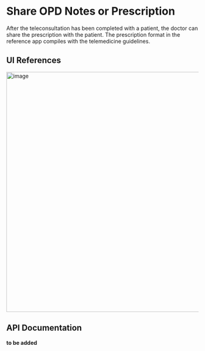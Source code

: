 # Share OPD Notes or Prescription

After the teleconsultation has been completed with a patient, the doctor can share the prescription with the patient. The prescription format in the reference app compiles with the telemedicine guidelines. 

## UI References
<img width="628" alt="image" src="https://user-images.githubusercontent.com/98421565/171597524-9d8c534d-301c-4327-947f-6e64785169e6.png">

## API Documentation

**to be added**
